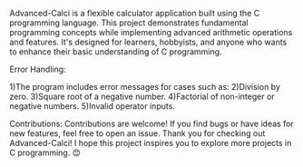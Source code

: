 Advanced-Calci is a flexible calculator application built using the C programming language. This project demonstrates fundamental programming concepts while implementing advanced arithmetic operations and features. It's designed for learners, hobbyists, and anyone who wants to enhance their basic understanding of C programming.

Error Handling:

1)The program includes error messages for cases such as:
2)Division by zero.
3)Square root of a negative number.
4)Factorial of non-integer or negative numbers.
5)Invalid operator inputs.

Contributions: Contributions are welcome! If you find bugs or have ideas for new features, feel free to open an issue.
Thank you for checking out Advanced-Calci! I hope this project inspires you to explore more projects in C programming. 😊
